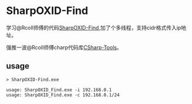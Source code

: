 # SharpOXID-Find

学习@RcoIl师傅的代码[SharpOXID-Find](https://github.com/RcoIl/CSharp-Tools/tree/master/SharpOXID-Find),加了个多线程，支持cidr格式传入ip地址。

强推一波@RcoIl师傅charp代码库[CSharp-Tools](https://github.com/RcoIl/CSharp-Tools/)。


## usage
```
> SharpOXID-Find.exe

usage: SharpOXID_Find.exe -i 192.168.0.1
usage: SharpOXID_Find.exe -c 192.168.0.1/24
```

